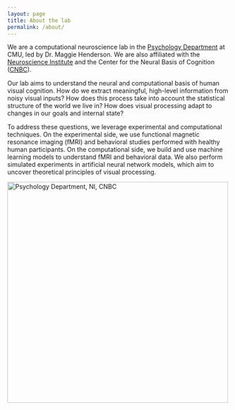 ```yaml
---
layout: page
title: About the lab
permalink: /about/
---
```


We are a computational neuroscience lab in the [Psychology Department](https://www.cmu.edu/dietrich/psychology/) at CMU, led by Dr. Maggie Henderson. We are also affiliated with the [Neuroscience Institute](https://www.cmu.edu/ni/) and the Center for the Neural Basis of Cognition ([CNBC](https://www.cnbc.cmu.edu/)).

Our lab aims to understand the neural and computational basis of human visual cognition. How do we extract meaningful, high-level information from noisy visual inputs? How does this process take into account the statistical structure of the world we live in? 
How does visual processing adapt to changes in our goals and internal state? 

To address these questions, we leverage experimental and computational techniques. On the experimental side, we use functional magnetic resonance imaging (fMRI) and behavioral studies performed with healthy human participants. On the computational side, we build and use machine learning models to understand fMRI and behavioral data. We also perform simulated experiments in artificial neural network models, which aim to uncover theoretical principles of visual processing.

<img src="images/logos_combined.jpg" alt="Psychology Department, NI, CNBC" width="500"/>
